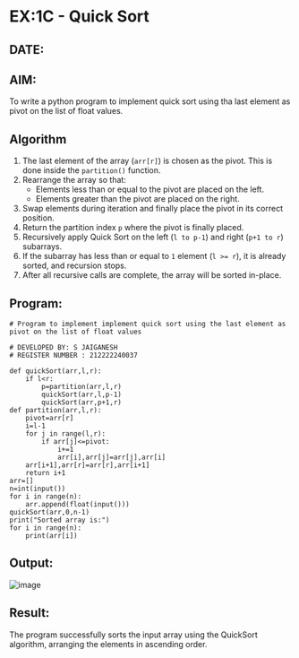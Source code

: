 # EX:1C - Quick Sort
## DATE:

## AIM:
To write a python program to implement quick sort using tha last element as pivot on the list of float values.

## Algorithm

1. The last element of the array (`arr[r]`) is chosen as the pivot. This is done inside the `partition()` function.
2. Rearrange the array so that:
   - Elements less than or equal to the pivot are placed on the left.
   - Elements greater than the pivot are placed on the right.
3. Swap elements during iteration and finally place the pivot in its correct position.
4. Return the partition index `p` where the pivot is finally placed.
5. Recursively apply Quick Sort on the left (`l to p-1`) and right (`p+1 to r`) subarrays.
6. If the subarray has less than or equal to `1` element (`l >= r`), it is already sorted, and recursion stops.
7. After all recursive calls are complete, the array will be sorted in-place.


## Program:
```
# Program to implement implement quick sort using the last element as pivot on the list of float values

# DEVELOPED BY: S JAIGANESH
# REGISTER NUMBER : 212222240037

def quickSort(arr,l,r):
    if l<r:
        p=partition(arr,l,r)
        quickSort(arr,l,p-1)
        quickSort(arr,p+1,r)
def partition(arr,l,r):
    pivot=arr[r]
    i=l-1
    for j in range(l,r):
        if arr[j]<=pivot:
            i+=1
            arr[i],arr[j]=arr[j],arr[i]
    arr[i+1],arr[r]=arr[r],arr[i+1]
    return i+1
arr=[]
n=int(input())
for i in range(n):
    arr.append(float(input()))
quickSort(arr,0,n-1)
print("Sorted array is:")
for i in range(n):
    print(arr[i])
```


## Output:

![image](https://github.com/user-attachments/assets/f191cea4-2e72-4a81-a0a9-25352fb59a4d)


## Result:

The program successfully sorts the input array using the QuickSort algorithm, arranging the elements in ascending order.
